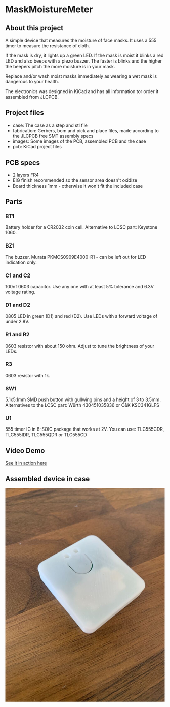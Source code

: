 # MaskMoistureMeter

## About this project

A simple device that measures the moisture of face masks. It uses a 555 timer to measure the resistance of cloth.

If the mask is dry, it lights up a green LED. If the mask is moist it blinks a red LED and also beeps with a piezo buzzer.
The faster is blinks and the higher the beepers pitch the more moisture is in your mask.

Replace and/or wash moist masks immediately as wearing a wet mask is dangerous to your health.

The electronics was designed in KiCad and has all information tor order it assembled from JLCPCB.

## Project files

- case: The case as a step and stl file
- fabrication: Gerbers, bom and pick and place files, made according to the JLCPCB free SMT assembly specs
- images: Some images of the PCB, assembled PCB and the case
- pcb: KiCad project files

## PCB specs

- 2 layers FR4
- EIG finish recommended so the sensor area doesn't oxidize
- Board thickness 1mm - otherwise it won't fit the included case

## Parts

### BT1
Battery holder for a CR2032 coin cell. Alternative to LCSC part: Keystone 1060.

### BZ1
The buzzer. Murata PKMCS0909E4000-R1 - can be left out for LED indication only.

### C1 and C2
100nf 0603 capacitor. Use any one with at least 5% tolerance and 6.3V voltage rating.

### D1 and D2
0805 LED in green (D1) and red (D2). Use LEDs with a forward voltage of under 2.8V.

### R1 and R2
0603 resistor with about 150 ohm. Adjust to tune the brightness of your LEDs.

### R3
0603 resistor with 1k.

### SW1
5.1x5.1mm SMD push button with gullwing pins and a height of 3 to 3.5mm.
Alternatives to the LCSC part: Würth 430451035836 or C&K KSC341GLFS

### U1
555 timer IC in 8-SOIC package that works at 2V.
You can use: TLC555CDR, TLC555IDR, TLC555QDR or TLC555CD

## Video Demo

[See it in action here](https://www.youtube.com/watch?v=t6rHHnABoT8)

## Assembled device in case

![Meter in case](https://github.com/RickP/MaskMoistureMeter/blob/master/images/Case_front.jpg?raw=true)
